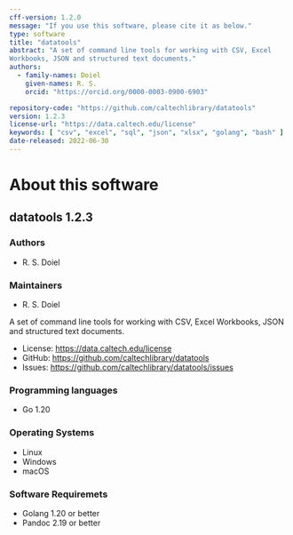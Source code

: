 ```yaml
---
cff-version: 1.2.0
message: "If you use this software, please cite it as below."
type: software
title: "datatools"
abstract: "A set of command line tools for working with CSV, Excel
Workbooks, JSON and structured text documents."
authors:
  - family-names: Doiel
    given-names: R. S.
    orcid: "https://orcid.org/0000-0003-0900-6903"

repository-code: "https://github.com/caltechlibrary/datatools"
version: 1.2.3
license-url: "https://data.caltech.edu/license"
keywords: [ "csv", "excel", "sql", "json", "xlsx", "golang", "bash" ]
date-released: 2022-06-30
---
```


About this software
===================

## datatools 1.2.3

### Authors

- R. S. Doiel


### Maintainers

- R. S. Doiel

A set of command line tools for working with CSV, Excel Workbooks, JSON
and structured text documents.

- License: https://data.caltech.edu/license
- GitHub: https://github.com/caltechlibrary/datatools
- Issues: https://github.com/caltechlibrary/datatools/issues


### Programming languages

- Go 1.20

### Operating Systems

- Linux
- Windows
- macOS

### Software Requiremets

- Golang 1.20 or better
- Pandoc 2.19 or better
